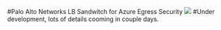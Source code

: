 #Palo Alto Networks LB Sandwitch for Azure Egress Security
[<img src="http://azuredeploy.net/deploybutton.png"/>](https://portal.azure.com/#create/Microsoft.Template/uri/https%3A%2F%2Fraw.githubusercontent.com%2Fdstanic-pan%2Fazure-egress%2Fmaster%2FazureDeploy.json)
#Under development, lots of details cooming in couple days.